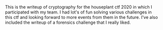 This is the writeup of cryptography for the houseplant ctf 2020 in which I participated with my team. I had lot's of fun solving various challenges in this ctf and looking forward to more events from them in the future. I've also included the writeup of a forensics challenge that I really liked.
